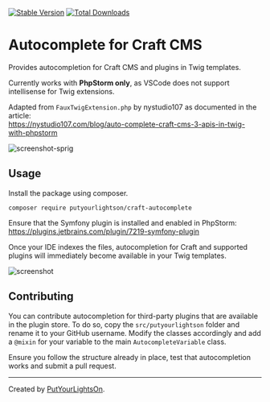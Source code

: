 [![Stable Version](https://img.shields.io/packagist/v/putyourlightson/craft-autocomplete?label=stable)]((https://packagist.org/packages/putyourlightson/craft-autocomplete))
[![Total Downloads](https://img.shields.io/packagist/dt/putyourlightson/craft-autocomplete)](https://packagist.org/packages/putyourlightson/craft-autocomplete)

# Autocomplete for Craft CMS

Provides autocompletion for Craft CMS and plugins in Twig templates. 
 
Currently works with **PhpStorm only**, as VSCode does not support intellisense for Twig extensions.

Adapted from `FauxTwigExtension.php` by nystudio107 as documented in the article:  
https://nystudio107.com/blog/auto-complete-craft-cms-3-apis-in-twig-with-phpstorm

![screenshot-sprig](https://user-images.githubusercontent.com/57572400/125837278-4f8a0ac2-1159-420c-b692-6962c5f9661e.png)

## Usage

Install the package using composer.

```
composer require putyourlightson/craft-autocomplete
```

Ensure that the Symfony plugin is installed and enabled in PhpStorm:  
https://plugins.jetbrains.com/plugin/7219-symfony-plugin
    
Once your IDE indexes the files, autocompletion for Craft and supported plugins will immediately become available in your Twig templates.

![screenshot](https://user-images.githubusercontent.com/57572400/125784167-618830ae-e475-4faf-81d3-194ad7ce3a08.png)

## Contributing

You can contribute autocompletion for third-party plugins that are available in the plugin store. To do so, copy the `src/putyourlightson` folder and rename it to your GitHub username. Modify the classes accordingly and add a `@mixin` for your variable to the main `AutocompleteVariable` class.

Ensure you follow the structure already in place, test that autocompletion works and submit a pull request.

---

Created by [PutYourLightsOn](https://putyourlightson.com/).
